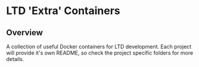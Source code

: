 # LTD 'Extra' Containers

## Overview

A collection of useful Docker containers for LTD development. Each project will provide it's own README, so check the project specific folders for more details.
